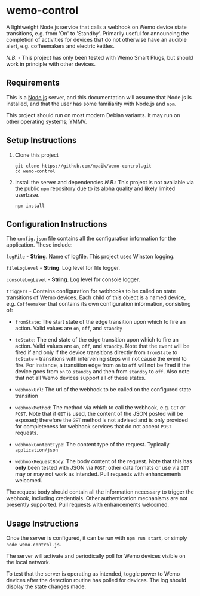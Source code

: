 # wemo-control
A lightweight Node.js service that calls a webhook on Wemo device state transitions, e.g. from 'On' to 'Standby'. Primarily useful for announcing the completion of activities for devices that do not otherwise have an audible alert, e.g. coffeemakers and electric kettles.

*N.B.* - This project has only been tested with Wemo Smart Plugs, but should work in principle with other devices.

## Requirements

This is a [Node.js](https://nodejs.org/en/) server, and this documentation will assume that Node.js is installed, and that the user has some familiarity with Node.js and `npm`.

This project should run on most modern Debian variants. It may run on other operating systems; YMMV.

## Setup Instructions

1. Clone this project
   ```
   git clone https://github.com/mpaik/wemo-control.git
   cd wemo-control
   ```

2. Install the server and dependencies
    *N.B.*: This project is not available via the public `npm` repository due to its alpha quality and likely limited userbase.

    ```
    npm install
    ```

## Configuration Instructions

The `config.json` file contains all the configuration information for the application. These include:

`logFile` - **String**. Name of logfile. This project uses Winston logging.

`fileLogLevel` - **String**. Log level for file logger.

`consoleLogLevel` - **String**. Log level for console logger.

`triggers` - Contains configuration for webhooks to be called on state transitions of Wemo devices. Each child of this object is a named device, e.g. `Coffeemaker` that contains its own configuration information, consisting of:

* `fromState`: The start state of the edge transition upon which to fire an action. Valid values are `on`, `off`, and `standby`

* `toState`: The end state of the edge transition upon which to fire an action. Valid values are `on`, `off`, and `standby`. Note that the event will be fired if and only if the device transitions directly from `fromState` to `toState` - transitions with intervening steps will not cause the event to fire. For instance, a transition edge from `on` to `off` will not be fired if the device goes from `on` to `standby` and then from `standby` to `off`. Also note that not all Wemo devices support all of these states.

* `webhookUrl`: The url of the webhook to be called on the configured state transition

* `webhookMethod`: The method via which to call the webhook, e.g. `GET` or `POST`. Note that if `GET` is used, the content of the JSON posted will be exposed; therefore the `GET` method is not advised and is only provided for completeness for webhook services that do not accept `POST` requests.

* `webhookContentType`: The content type of the request. Typically `application/json`

* `webhookRequestBody`: The body content of the request. Note that this has **only** been tested with JSON via `POST`; other data formats or use via `GET` may or may not work as intended. Pull requests with enhancements welcomed.

The request body should contain all the information necessary to trigger the webhook, including credentials. Other authentication mechanisms are not presently supported. Pull requests with enhancements welcomed.

## Usage Instructions

Once the server is configured, it can be run with `npm run start`, or simply `node wemo-control.js`.

The server will activate and periodically poll for Wemo devices visible on the local network.

To test that the server is operating as intended, toggle power to Wemo devices after the detection routine has polled for devices. The log should display the state changes made.